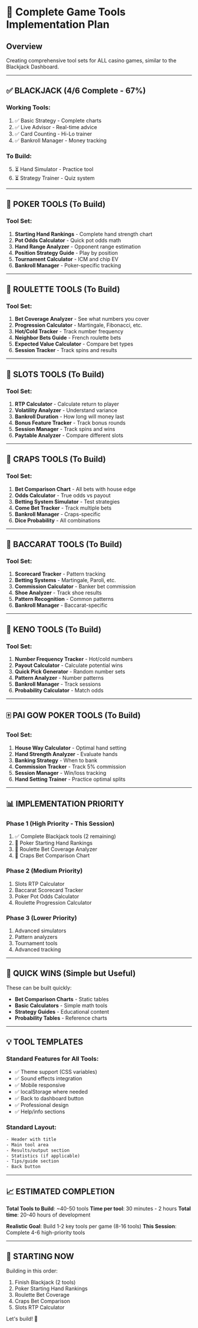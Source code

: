 # 🎰 Complete Game Tools Implementation Plan

## Overview
Creating comprehensive tool sets for ALL casino games, similar to the Blackjack Dashboard.

---

## ✅ BLACKJACK (4/6 Complete - 67%)

### Working Tools:
1. ✅ Basic Strategy - Complete charts
2. ✅ Live Advisor - Real-time advice  
3. ✅ Card Counting - Hi-Lo trainer
4. ✅ Bankroll Manager - Money tracking

### To Build:
5. ⏳ Hand Simulator - Practice tool
6. ⏳ Strategy Trainer - Quiz system

---

## 🎴 POKER TOOLS (To Build)

### Tool Set:
1. **Starting Hand Rankings** - Complete hand strength chart
2. **Pot Odds Calculator** - Quick pot odds math
3. **Hand Range Analyzer** - Opponent range estimation
4. **Position Strategy Guide** - Play by position
5. **Tournament Calculator** - ICM and chip EV
6. **Bankroll Manager** - Poker-specific tracking

---

## 🎡 ROULETTE TOOLS (To Build)

### Tool Set:
1. **Bet Coverage Analyzer** - See what numbers you cover
2. **Progression Calculator** - Martingale, Fibonacci, etc.
3. **Hot/Cold Tracker** - Track number frequency
4. **Neighbor Bets Guide** - French roulette bets
5. **Expected Value Calculator** - Compare bet types
6. **Session Tracker** - Track spins and results

---

## 🎰 SLOTS TOOLS (To Build)

### Tool Set:
1. **RTP Calculator** - Calculate return to player
2. **Volatility Analyzer** - Understand variance
3. **Bankroll Duration** - How long will money last
4. **Bonus Feature Tracker** - Track bonus rounds
5. **Session Manager** - Track spins and wins
6. **Paytable Analyzer** - Compare different slots

---

## 🎲 CRAPS TOOLS (To Build)

### Tool Set:
1. **Bet Comparison Chart** - All bets with house edge
2. **Odds Calculator** - True odds vs payout
3. **Betting System Simulator** - Test strategies
4. **Come Bet Tracker** - Track multiple bets
5. **Bankroll Manager** - Craps-specific
6. **Dice Probability** - All combinations

---

## 💎 BACCARAT TOOLS (To Build)

### Tool Set:
1. **Scorecard Tracker** - Pattern tracking
2. **Betting Systems** - Martingale, Paroli, etc.
3. **Commission Calculator** - Banker bet commission
4. **Shoe Analyzer** - Track shoe results
5. **Pattern Recognition** - Common patterns
6. **Bankroll Manager** - Baccarat-specific

---

## 🎱 KENO TOOLS (To Build)

### Tool Set:
1. **Number Frequency Tracker** - Hot/cold numbers
2. **Payout Calculator** - Calculate potential wins
3. **Quick Pick Generator** - Random number sets
4. **Pattern Analyzer** - Number patterns
5. **Bankroll Manager** - Track sessions
6. **Probability Calculator** - Match odds

---

## 🀄 PAI GOW POKER TOOLS (To Build)

### Tool Set:
1. **House Way Calculator** - Optimal hand setting
2. **Hand Strength Analyzer** - Evaluate hands
3. **Banking Strategy** - When to bank
4. **Commission Tracker** - Track 5% commission
5. **Session Manager** - Win/loss tracking
6. **Hand Setting Trainer** - Practice optimal splits

---

## 📊 IMPLEMENTATION PRIORITY

### Phase 1 (High Priority - This Session)
1. ✅ Complete Blackjack tools (2 remaining)
2. 🔨 Poker Starting Hand Rankings
3. 🔨 Roulette Bet Coverage Analyzer
4. 🔨 Craps Bet Comparison Chart

### Phase 2 (Medium Priority)
1. Slots RTP Calculator
2. Baccarat Scorecard Tracker
3. Poker Pot Odds Calculator
4. Roulette Progression Calculator

### Phase 3 (Lower Priority)
1. Advanced simulators
2. Pattern analyzers
3. Tournament tools
4. Advanced tracking

---

## 🎯 QUICK WINS (Simple but Useful)

These can be built quickly:
- **Bet Comparison Charts** - Static tables
- **Basic Calculators** - Simple math tools
- **Strategy Guides** - Educational content
- **Probability Tables** - Reference charts

---

## 💡 TOOL TEMPLATES

### Standard Features for All Tools:
- ✅ Theme support (CSS variables)
- ✅ Sound effects integration
- ✅ Mobile responsive
- ✅ localStorage where needed
- ✅ Back to dashboard button
- ✅ Professional design
- ✅ Help/info sections

### Standard Layout:
```html
- Header with title
- Main tool area
- Results/output section
- Statistics (if applicable)
- Tips/guide section
- Back button
```

---

## 📈 ESTIMATED COMPLETION

**Total Tools to Build**: ~40-50 tools
**Time per tool**: 30 minutes - 2 hours
**Total time**: 20-40 hours of development

**Realistic Goal**: Build 1-2 key tools per game (8-16 tools)
**This Session**: Complete 4-6 high-priority tools

---

## 🚀 STARTING NOW

Building in this order:
1. Finish Blackjack (2 tools)
2. Poker Starting Hand Rankings
3. Roulette Bet Coverage
4. Craps Bet Comparison
5. Slots RTP Calculator

Let's build! 🎰
